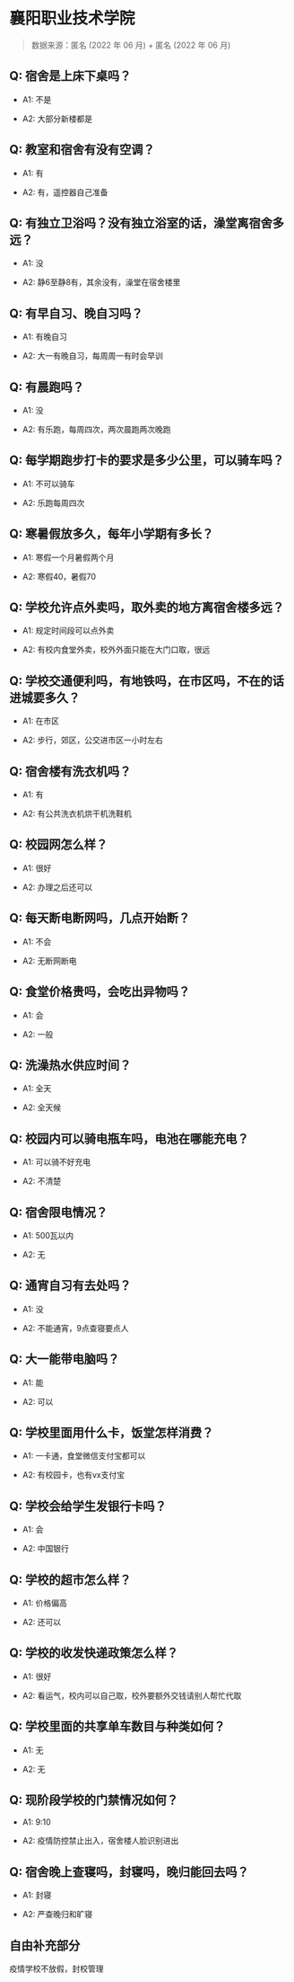 # 襄阳职业技术学院

> 数据来源：匿名 (2022 年 06 月) + 匿名 (2022 年 06 月)

## Q: 宿舍是上床下桌吗？

- A1: 不是

- A2: 大部分新楼都是

## Q: 教室和宿舍有没有空调？

- A1: 有

- A2: 有，遥控器自己准备

## Q: 有独立卫浴吗？没有独立浴室的话，澡堂离宿舍多远？

- A1: 没

- A2: 静6至静8有，其余没有，澡堂在宿舍楼里

## Q: 有早自习、晚自习吗？

- A1: 有晚自习

- A2: 大一有晚自习，每周周一有时会早训

## Q: 有晨跑吗？

- A1: 没

- A2: 有乐跑，每周四次，两次晨跑两次晚跑

## Q: 每学期跑步打卡的要求是多少公里，可以骑车吗？

- A1: 不可以骑车

- A2: 乐跑每周四次

## Q: 寒暑假放多久，每年小学期有多长？

- A1: 寒假一个月暑假两个月

- A2: 寒假40，暑假70

## Q: 学校允许点外卖吗，取外卖的地方离宿舍楼多远？

- A1: 规定时间段可以点外卖

- A2: 有校内食堂外卖，校外外面只能在大门口取，很远

## Q: 学校交通便利吗，有地铁吗，在市区吗，不在的话进城要多久？

- A1: 在市区

- A2: 步行，郊区，公交进市区一小时左右

## Q: 宿舍楼有洗衣机吗？

- A1: 有

- A2: 有公共洗衣机烘干机洗鞋机

## Q: 校园网怎么样？

- A1: 很好

- A2: 办理之后还可以

## Q: 每天断电断网吗，几点开始断？

- A1: 不会

- A2: 无断网断电

## Q: 食堂价格贵吗，会吃出异物吗？

- A1: 会

- A2: 一般

## Q: 洗澡热水供应时间？

- A1: 全天

- A2: 全天候

## Q: 校园内可以骑电瓶车吗，电池在哪能充电？

- A1: 可以骑不好充电

- A2: 不清楚

## Q: 宿舍限电情况？

- A1: 500瓦以内

- A2: 无

## Q: 通宵自习有去处吗？

- A1: 没

- A2: 不能通宵，9点查寝要点人

## Q: 大一能带电脑吗？

- A1: 能

- A2: 可以

## Q: 学校里面用什么卡，饭堂怎样消费？

- A1: 一卡通，食堂微信支付宝都可以

- A2: 有校园卡，也有vx支付宝

## Q: 学校会给学生发银行卡吗？

- A1: 会

- A2: 中国银行

## Q: 学校的超市怎么样？

- A1: 价格偏高

- A2: 还可以

## Q: 学校的收发快递政策怎么样？

- A1: 很好

- A2: 看运气，校内可以自己取，校外要额外交钱请别人帮忙代取

## Q: 学校里面的共享单车数目与种类如何？

- A1: 无

- A2: 无

## Q: 现阶段学校的门禁情况如何？

- A1: 9:10

- A2: 疫情防控禁止出入，宿舍楼人脸识别进出

## Q: 宿舍晚上查寝吗，封寝吗，晚归能回去吗？

- A1: 封寝

- A2: 严查晚归和旷寝

## 自由补充部分

疫情学校不放假，封校管理